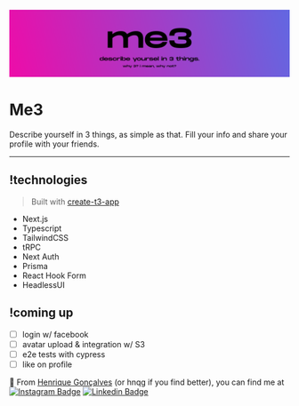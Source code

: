 <a target="_blank" href="https://me3.hnqg.io"><img src="public/assets/me3-banner.png" /></a>

# Me3

Describe yourself in 3 things, as simple as that. Fill your info and share your profile with your friends.

---

## !technologies

> Built with [create-t3-app](https://github.com/t3-oss/create-t3-app)

- Next.js
- Typescript
- TailwindCSS
- tRPC
- Next Auth
- Prisma
- React Hook Form
- HeadlessUI

## !coming up

- [ ] login w/ facebook
- [ ] avatar upload & integration w/ S3
- [ ] e2e tests with cypress
- [ ] like on profile

🐲 From [Henrique Gonçalves](https://github.com/henriiqueg) (or hnqg if you find better), you can find me at [![Instagram Badge](https://img.shields.io/badge/Instagram-E4405F?logo=instagram&logoColor=white)](https://www.instagram.com/henriiqueg_/) [![Linkedin Badge](https://img.shields.io/badge/LinkedIn-0077B5?logo=linkedin&logoColor=white)](https://www.linkedin.com/in/henriiqueg/)
